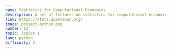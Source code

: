 ```yaml
---
name: Statistics for Computational Economics
description: A set of lectures on statistics for computational economics.
link: https://stats.quantecon.org/
image: project-python.png
number: 13
topic: Topics 1
lang: python
difficulty: 2
---
```

